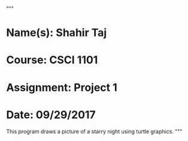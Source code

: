 
"""
# Name(s): Shahir Taj
# Course: CSCI 1101
# Assignment: Project 1
# Date: 09/29/2017
 
This program draws a picture of a starry night using turtle graphics.
"""
